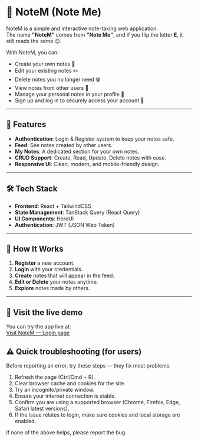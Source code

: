 # 📒 NoteM (Note Me)

NoteM is a simple and interactive note-taking web application.  
The name **"NoteM"** comes from **"Note Me"**, and if you flip the letter **E**, it still reads the same 😉.  

With NoteM, you can:  
- Create your own notes 📝  
- Edit your existing notes ✏️  
- Delete notes you no longer need 🗑️  
- View notes from other users 👥  
- Manage your personal notes in your profile 📂  
- Sign up and log in to securely access your account 🔐  

---

## 🚀 Features

- **Authentication**: Login & Register system to keep your notes safe.  
- **Feed**: See notes created by other users.  
- **My Notes**: A dedicated section for your own notes.  
- **CRUD Support**: Create, Read, Update, Delete notes with ease.  
- **Responsive UI**: Clean, modern, and mobile-friendly design.  

---

## 🛠️ Tech Stack

- **Frontend**: React + TailwindCSS  
- **State Management**: TanStack Query (React Query)  
- **UI Components**: HeroUI  
- **Authentication**: JWT (JSON Web Token)  

---

## 🔑 How It Works

1. **Register** a new account.  
2. **Login** with your credentials.  
3. **Create** notes that will appear in the feed.  
4. **Edit or Delete** your notes anytime.  
5. **Explore** notes made by others.  
---
## 🔗 Visit the live demo

You can try the app live at:  
[Visit NoteM — Login page](https://note-m.vercel.app/login)

## ⚠️ Quick troubleshooting (for users)
Before reporting an error, try these steps — they fix most problems:

1. Refresh the page (Ctrl/Cmd + R).  
2. Clear browser cache and cookies for the site.  
3. Try an incognito/private window.  
4. Ensure your internet connection is stable.  
5. Confirm you are using a supported browser (Chrome, Firefox, Edge, Safari latest versions).  
6. If the issue relates to login, make sure cookies and local storage are enabled.

If none of the above helps, please report the bug.
